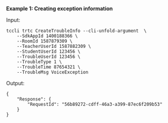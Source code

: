 **Example 1: Creating exception information**



Input: 

```
tccli trtc CreateTroubleInfo --cli-unfold-argument  \
    --SdkAppId 1400188366 \
    --RoomId 1587879309 \
    --TeacherUserId 1587882309 \
    --StudentUserId 123456 \
    --TroubleUserId 123456 \
    --TroubleType 1 \
    --TroubleTime 87654321 \
    --TroubleMsg VoiceException
```

Output: 
```
{
    "Response": {
        "RequestId": "56b89272-cdff-46a3-a399-87ec6f209b53"
    }
}
```

